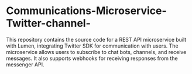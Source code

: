 # Communications-Microservice-Twitter-channel-
This repository contains the source code for a REST API microservice built with Lumen, integrating Twitter SDK for communication with users. The microservice allows users to subscribe to chat bots, channels, and receive messages. It also supports webhooks for receiving responses from the messenger API.
